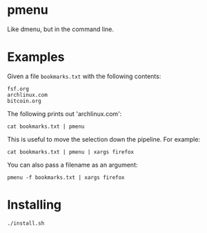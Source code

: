 # pmenu

Like dmenu, but in the command line.

# Examples

Given a file `bookmarks.txt` with the following contents:

```
fsf.org
archlinux.com
bitcoin.org
```

The following prints out 'archlinux.com':

```
cat bookmarks.txt | pmenu
```

This is useful to move the selection down the pipeline. For example:

```
cat bookmarks.txt | pmenu | xargs firefox
```

You can also pass a filename as an argument:

```
pmenu -f bookmarks.txt | xargs firefox
```

# Installing

```
./install.sh
```
